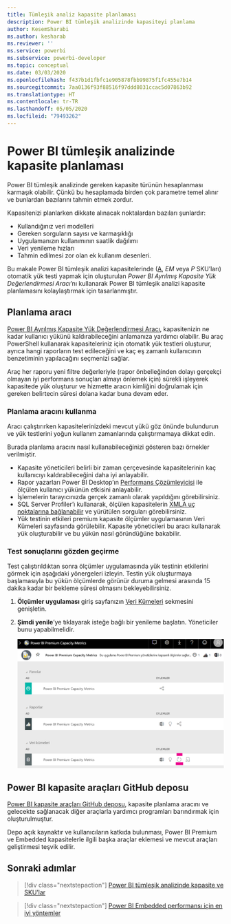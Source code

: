 ```yaml
---
title: Tümleşik analiz kapasite planlaması
description: Power BI tümleşik analizinde kapasiteyi planlama
author: KesemSharabi
ms.author: kesharab
ms.reviewer: ''
ms.service: powerbi
ms.subservice: powerbi-developer
ms.topic: conceptual
ms.date: 03/03/2020
ms.openlocfilehash: f437b1d1fbfc1e905878fbb99875f1fc455e7b14
ms.sourcegitcommit: 7aa0136f93f88516f97ddd8031ccac5d07863b92
ms.translationtype: HT
ms.contentlocale: tr-TR
ms.lasthandoff: 05/05/2020
ms.locfileid: "79493262"
---
```

# <a name="capacity-planning-in-power-bi-embedded-analytics"></a>Power BI tümleşik analizinde kapasite planlaması

Power BI tümleşik analizinde gereken kapasite türünün hesaplanması karmaşık olabilir. Çünkü bu hesaplamada birden çok parametre temel alınır ve bunlardan bazılarını tahmin etmek zordur.

Kapasitenizi planlarken dikkate alınacak noktalardan bazıları şunlardır:

* Kullandığınız veri modelleri
* Gereken sorguların sayısı ve karmaşıklığı
* Uygulamanızın kullanımının saatlik dağılımı
* Veri yenileme hızları
* Tahmin edilmesi zor olan ek kullanım desenleri.

Bu makale Power BI tümleşik analizi kapasitelerinde ([A](https://github.com/microsoft/PowerBI-Tools-For-Capacities/tree/master/LoadTestingPowerShellTool/), *EM* veya *P* SKU’ları) otomatik yük testi yapmak için oluşturulan *Power BI Ayrılmış Kapasite Yük Değerlendirmesi Aracı*’nı kullanarak Power BI tümleşik analizi kapasite planlamasını kolaylaştırmak için tasarlanmıştır.

## <a name="planning-tool"></a>Planlama aracı

 [Power BI Ayrılmış Kapasite Yük Değerlendirmesi Aracı](https://github.com/microsoft/PowerBI-Tools-For-Capacities/tree/master/LoadTestingPowerShellTool/), kapasitenizin ne kadar kullanıcı yükünü kaldırabileceğini anlamanıza yardımcı olabilir. Bu araç PowerShell kullanarak kapasiteleriniz için otomatik yük testleri oluşturur, ayrıca hangi raporların test edileceğini ve kaç eş zamanlı kullanıcının benzetiminin yapılacağını seçmenizi sağlar.

Araç her raporu yeni filtre değerleriyle (rapor önbelleğinden dolayı gerçekçi olmayan iyi performans sonuçları almayı önlemek için) sürekli işleyerek kapasitede yük oluşturur ve hizmette aracın kimliğini doğrulamak için gereken belirtecin süresi dolana kadar buna devam eder.

### <a name="using-the-planning-tool"></a>Planlama aracını kullanma

Aracı çalıştırırken kapasitelerinizdeki mevcut yükü göz önünde bulundurun ve yük testlerini yoğun kullanım zamanlarında çalıştırmamaya dikkat edin.

Burada planlama aracını nasıl kullanabileceğinizi gösteren bazı örnekler verilmiştir.

* Kapasite yöneticileri belirli bir zaman çerçevesinde kapasitelerinin kaç kullanıcıyı kaldırabileceğini daha iyi anlayabilir.
* Rapor yazarları Power BI Desktop’ın [Performans Çözümleyicisi](https://docs.microsoft.com/power-bi/desktop-performance-analyzer) ile ölçülen kullanıcı yükünün etkisini anlayabilir.
* İşlemelerin tarayıcınızda gerçek zamanlı olarak yapıldığını görebilirsiniz.
* SQL Server Profiler’ı kullanarak, ölçülen kapasitelerin [XMLA uç noktalarına bağlanabilir](https://powerbi.microsoft.com/blog/power-bi-open-platform-connectivity-with-xmla-endpoints-public-preview/) ve yürütülen sorguları görebilirsiniz.
* Yük testinin etkileri premium kapasite ölçümler uygulamasının Veri Kümeleri sayfasında görülebilir. Kapasite yöneticileri bu aracı kullanarak yük oluşturabilir ve bu yükün nasıl göründüğüne bakabilir.

### <a name="reviewing-the-test-results"></a>Test sonuçlarını gözden geçirme

Test çalıştırıldıktan sonra ölçümler uygulamasında yük testinin etkilerini görmek için aşağıdaki yönergeleri izleyin. Testin yük oluşturmaya başlamasıyla bu yükün ölçümlerde görünür duruma gelmesi arasında 15 dakika kadar bir bekleme süresi olmasını bekleyebilirsiniz.

1. **Ölçümler uygulaması** giriş sayfanızın [Veri Kümeleri](../../service-admin-premium-monitor-capacity.md) sekmesini genişletin.
2. **Şimdi yenile**’ye tıklayarak isteğe bağlı bir yenileme başlatın. Yöneticiler bunu yapabilmelidir.

    ![Power BI premium kapasite ölçümleri](media/embedded-capacity-planning/embedded-capacity-planning.png)

## <a name="power-bi-capacity-tools-github-repository"></a>Power BI kapasite araçları GitHub deposu

[Power BI kapasite araçları GitHub deposu](https://github.com/microsoft/PowerBI-Tools-For-Capacities), kapasite planlama aracını ve gelecekte sağlanacak diğer araçlarla yardımcı programları barındırmak için oluşturulmuştur.

Depo açık kaynaktır ve kullanıcıların katkıda bulunması, Power BI Premium ve Embedded kapasitelerle ilgili başka araçlar eklemesi ve mevcut araçları geliştirmesi teşvik edilir.

## <a name="next-steps"></a>Sonraki adımlar

> [!div class="nextstepaction"]
>[Power BI tümleşik analizinde kapasite ve SKU’lar](embedded-capacity.md)

> [!div class="nextstepaction"]
>[Power BI Embedded performansı için en iyi yöntemler](embedded-performance-best-practices.md)